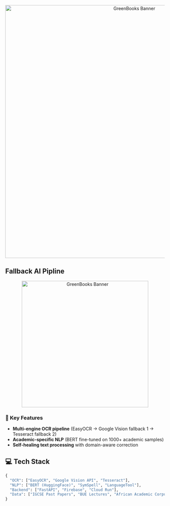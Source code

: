 <p align="center">
  <img src="https://media.canva.com/v2/image-resize/format:JPG/height:452/quality:92/uri:ifs%3A%2F%2FM%2F1b91eb55-afdb-4f01-9a0f-2aedb499f2c7/watermark:F/width:800?csig=AAAAAAAAAAAAAAAAAAAAAMJge5m3BLSlbTp_jqtS9csrKfxbCzNIbHdmdSFVY4Wo&exp=1751039687&osig=AAAAAAAAAAAAAAAAAAAAAH7pM_Lkppl_KQb9-d_u3ykpD6TYVq9pl6wPpAjQWRwo&signer=media-rpc&x-canva-quality=screen" alt="GreenBooks Banner" width="800" />
</p>


## Fallback AI Pipline

<p align="center">
  <img src="https://github.com/user-attachments/assets/fcbd29a9-7635-403f-b5a2-03c14f267d95" alt="GreenBooks Banner" width="400" />
</p>

### 🚀 Key Features
- **Multi-engine OCR pipeline** (EasyOCR → Google Vision fallback 1 → Tesseract fallback 2)
- **Academic-specific NLP** (BERT fine-tuned on 1000+ academic samples)
- **Self-healing text processing** with domain-aware correction


## 💻 Tech Stack
```python
{
  "OCR": ["EasyOCR", "Google Vision API", "Tesseract"],
  "NLP": ["BERT (HuggingFace)", "SymSpell", "LanguageTool"],
  "Backend": ["FastAPI", "Firebase", "Cloud Run"],
  "Data": ["IGCSE Past Papers", "BUE Lectures", "African Academic Corpus"]
}
